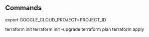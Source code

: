 ## Commands

export GOOGLE_CLOUD_PROJECT=PROJECT_ID

terraform init
terraform init -upgrade
terraform plan
terraform apply